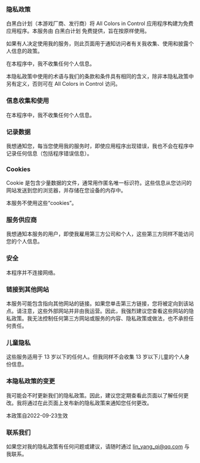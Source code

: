 ### 隐私政策

白黑白计划（本游戏厂商、发行商）将 All Colors in Control 应用程序构建为免费应用程序。本服务由 白黑白计划 免费提供，旨在按原样使用。

如果有人决定使用我的服务，则此页面用于通知访问者有关我收集、使用和披露个人信息的政策。

在本程序中，我不收集任何个人信息。

本隐私政策中使用的术语与我们的条款和条件具有相同的含义，除非本隐私政策中另有定义，否则可在 All Colors in Control 访问。



### 信息收集和使用

在本程序中，我不收集任何个人信息。




### 记录数据
我想通知您，每当您使用我的服务时，即使应用程序出现错误，我也不会在程序中记录任何信息（包括程序错误信息）。


### Cookies
Cookie 是包含少量数据的文件，通常用作匿名唯一标识符。这些信息从您访问的网站发送到您的浏览器，并存储在您设备的内存中。

本服务不使用这些“cookies”。



### 服务供应商

我想通知本服务的用户，即使我雇用第三方公司和个人，这些第三方同样不能访问您的个人信息。



### 安全

本程序并不连接网络。



### 链接到其他网站

本服务可能包含指向其他网站的链接。如果您单击第三方链接，您将被定向到该站点。请注意，这些外部网站并非由我运营。因此，我强烈建议您查看这些网站的隐私政策。我无法控制任何第三方网站或服务的内容、隐私政策或做法，也不承担任何责任。



### 儿童隐私

这些服务适用于 13 岁以下的任何人。但我同样不会收集 13 岁以下儿童的个人身份信息。


### 本隐私政策的变更

我可能会不时更新我们的隐私政策。因此，建议您定期查看此页面以了解任何更改。我将通过在此页面上发布新的隐私政策来通知您任何更改。

本政策自2022-09-23生效

### 联系我们

如果您对我的隐私政策有任何问题或建议，请随时通过 lin_yang_qi@qq.com 与我联系。
